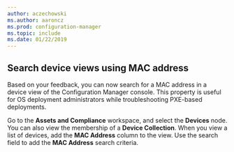 ```yaml
---
author: aczechowski
ms.author: aaroncz
ms.prod: configuration-manager
ms.topic: include
ms.date: 01/22/2019
---
```


## <a name="bkmk_mac"></a> Search device views using MAC address
<!--3600878-->

Based on your feedback, you can now search for a MAC address in a device view of the Configuration Manager console. This property is useful for OS deployment administrators while troubleshooting PXE-based deployments.

Go to the **Assets and Compliance** workspace, and select the **Devices** node. You can also view the membership of a **Device Collection**. When you view a list of devices, add the **MAC Address** column to the view. Use the search field to add the **MAC Address** search criteria.
